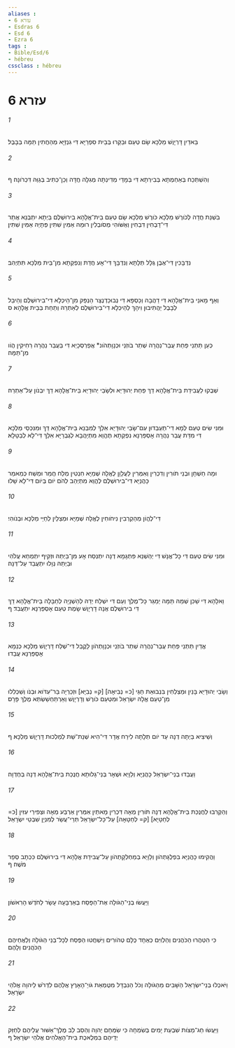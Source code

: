 ```yaml
---
aliases : 
- עזרא 6
- Esdras 6
- Esd 6
- Ezra 6
tags : 
- Bible/Esd/6
- hébreu
cssclass : hébreu
---
```


# עזרא 6

###### 1
בֵּאדַיִן דָּרְיָוֶשׁ מַלְכָּא שָׂם טְעֵם וּבַקַּרוּ בְּבֵית סִפְרַיָּא דִּי גִנְזַיָּא מְהַחֲתִין תַּמָּה בְּבָבֶל׃
###### 2
וְהִשְׁתְּכַח בְּאַחְמְתָא בְּבִירְתָא דִּי בְּמָדַי מְדִינְתָּה מְגִלָּה חֲדָה וְכֵן־כְּתִיב בְּגַוַּהּ דִּכְרֹונָה׃ ף
###### 3
בִּשְׁנַת חֲדָה לְכֹורֶשׁ מַלְכָּא כֹּורֶשׁ מַלְכָּא שָׂם טְעֵם בֵּית־אֱלָהָא בִירוּשְׁלֶם בַּיְתָא יִתְבְּנֵא אֲתַר דִּי־דָבְחִין דִּבְחִין וְאֻשֹּׁוהִי מְסֹובְלִין רוּמֵהּ אַמִּין שִׁתִּין פְּתָיֵהּ אַמִּין שִׁתִּין׃
###### 4
נִדְבָּכִין דִּי־אֶבֶן גְּלָל תְּלָתָא וְנִדְבָּךְ דִּי־אָע חֲדַת וְנִפְקְתָא מִן־בֵּית מַלְכָּא תִּתְיְהִב׃
###### 5
וְאַף מָאנֵי בֵית־אֱלָהָא דִּי דַהֲבָה וְכַסְפָּא דִּי נְבוּכַדְנֶצַּר הַנְפֵּק מִן־הֵיכְלָא דִי־בִירוּשְׁלֶם וְהֵיבֵל לְבָבֶל יַהֲתִיבוּן וִיהָךְ לְהֵיכְלָא דִי־בִירוּשְׁלֶם לְאַתְרֵהּ וְתַחֵת בְּבֵית אֱלָהָא׃ ס
###### 6
כְּעַן תַּתְּנַי פַּחַת עֲבַר־נַהֲרָה שְׁתַר בֹּוזְנַי וּכְנָוָתְהֹונ* אֲפַרְסְכָיֵא דִּי בַּעֲבַר נַהֲרָה רַחִיקִין הֲוֹו מִן־תַּמָּה׃
###### 7
שְׁבֻקוּ לַעֲבִידַת בֵּית־אֱלָהָא דֵךְ פַּחַת יְהוּדָיֵא וּלְשָׂבֵי יְהוּדָיֵא בֵּית־אֱלָהָא דֵךְ יִבְנֹון עַל־אַתְרֵהּ׃
###### 8
וּמִנִּי שִׂים טְעֵם לְמָא דִי־תַעַבְדוּן עִם־שָׂבֵי יְהוּדָיֵא אִלֵּךְ לְמִבְנֵא בֵּית־אֱלָהָא דֵךְ וּמִנִּכְסֵי מַלְכָּא דִּי מִדַּת עֲבַר נַהֲרָה אָסְפַּרְנָא נִפְקְתָא תֶּהֱוֵא מִתְיַהֲבָא לְגֻבְרַיָּא אִלֵּךְ דִּי־לָא לְבַטָּלָא׃
###### 9
וּמָה חַשְׁחָן וּבְנֵי תֹורִין וְדִכְרִין וְאִמְּרִין לַעֲלָוָן לֶאֱלָהּ שְׁמַיָּא חִנְטִין מְלַח חֲמַר וּמְשַׁח כְּמֵאמַר כָּהֲנַיָּא דִי־בִירוּשְׁלֶם לֶהֱוֵא מִתְיְהֵב לְהֹם יֹום בְּיֹום דִּי־לָא שָׁלוּ׃
###### 10
דִּי־לֶהֱוֹן מְהַקְרְבִין נִיחֹוחִין לֶאֱלָהּ שְׁמַיָּא וּמְצַלַּיִן לְחַיֵּי מַלְכָּא וּבְנֹוהִי׃
###### 11
וּמִנִּי שִׂים טְעֵם דִּי כָל־אֱנָשׁ דִּי יְהַשְׁנֵא פִּתְגָמָא דְנָה יִתְנְסַח אָע מִן־בַּיְתֵהּ וּזְקִיף יִתְמְחֵא עֲלֹהִי וּבַיְתֵהּ נְוָלוּ יִתְעֲבֵד עַל־דְּנָה׃
###### 12
וֵאלָהָא דִּי שַׁכִּן שְׁמֵהּ תַּמָּה יְמַגַּר כָּל־מֶלֶךְ וְעַם דִּי יִשְׁלַח יְדֵהּ לְהַשְׁנָיָה לְחַבָּלָה בֵּית־אֱלָהָא דֵךְ דִּי בִירוּשְׁלֶם אֲנָה דָרְיָוֶשׁ שָׂמֶת טְעֵם אָסְפַּרְנָא יִתְעֲבִד׃ ף
###### 13
אֱדַיִן תַּתְּנַי פַּחַת עֲבַר־נַהֲרָה שְׁתַר בֹּוזְנַי וּכְנָוָתְהֹון לָקֳבֵל דִּי־שְׁלַח דָּרְיָוֶשׁ מַלְכָּא כְּנֵמָא אָסְפַּרְנָא עֲבַדוּ׃
###### 14
וְשָׂבֵי יְהוּדָיֵא בָּנַיִן וּמַצְלְחִין בִּנְבוּאַת חַגַּי [כ= נְבִיאָה] [ק= נְבִיָּא] וּזְכַרְיָה בַּר־עִדֹּוא וּבְנֹו וְשַׁכְלִלוּ מִן־טַעַם אֱלָהּ יִשְׂרָאֵל וּמִטְּעֵם כֹּורֶשׁ וְדָרְיָוֶשׁ וְאַרְתַּחְשַׁשְׂתְּא מֶלֶךְ פָּרָס׃
###### 15
וְשֵׁיצִיא בַּיְתָה דְנָה עַד יֹום תְּלָתָה לִירַח אֲדָר דִּי־הִיא שְׁנַת־שֵׁת לְמַלְכוּת דָּרְיָוֶשׁ מַלְכָּא׃ ף
###### 16
וַעֲבַדוּ בְנֵי־יִשְׂרָאֵל כָּהֲנַיָּא וְלֵוָיֵא וּשְׁאָר בְּנֵי־גָלוּתָא חֲנֻכַּת בֵּית־אֱלָהָא דְנָה בְּחֶדְוָה׃
###### 17
וְהַקְרִבוּ לַחֲנֻכַּת בֵּית־אֱלָהָא דְנָה תֹּורִין מְאָה דִּכְרִין מָאתַיִן אִמְּרִין אַרְבַּע מְאָה וּצְפִירֵי עִזִּין [כ= לְחַטָּיָא] [ק= לְחַטָּאָה] עַל־כָּל־יִשְׂרָאֵל תְּרֵי־עֲשַׂר לְמִנְיָן שִׁבְטֵי יִשְׂרָאֵל׃
###### 18
וַהֲקִימוּ כָהֲנַיָּא בִּפְלֻגָּתְהֹון וְלֵוָיֵא בְּמַחְלְקָתְהֹון עַל־עֲבִידַת אֱלָהָא דִּי בִירוּשְׁלֶם כִּכְתָב סְפַר מֹשֶׁה׃ ף
###### 19
וַיַּעֲשׂוּ בְנֵי־הַגֹּולָה אֶת־הַפָּסַח בְּאַרְבָּעָה עָשָׂר לַחֹדֶשׁ הָרִאשֹׁון׃
###### 20
כִּי הִטַּהֲרוּ הַכֹּהֲנִים וְהַלְוִיִּם כְּאֶחָד כֻּלָּם טְהֹורִים וַיִּשְׁחֲטוּ הַפֶּסַח לְכָל־בְּנֵי הַגֹּולָה וְלַאֲחֵיהֶם הַכֹּהֲנִים וְלָהֶם׃
###### 21
וַיֹּאכְלוּ בְנֵי־יִשְׂרָאֵל הַשָּׁבִים מֵהַגֹּולָה וְכֹל הַנִּבְדָּל מִטֻּמְאַת גֹּויֵ־הָאָרֶץ אֲלֵהֶם לִדְרֹשׁ לַיהוָה אֱלֹהֵי יִשְׂרָאֵל׃
###### 22
וַיַּעֲשׂוּ חַג־מַצֹּות שִׁבְעַת יָמִים בְּשִׂמְחָה כִּי שִׂמְּחָם יְהוָה וְהֵסֵב לֵב מֶלֶךְ־אַשּׁוּר עֲלֵיהֶם לְחַזֵּק יְדֵיהֶם בִּמְלֶאכֶת בֵּית־הָאֱלֹהִים אֱלֹהֵי יִשְׂרָאֵל׃ ף
